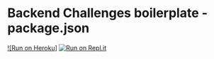 # Backend Challenges boilerplate - package.json
[![Run on Heroku]](https://stormy-bayou-36048.herokuapp.com/)
[![Run on Repl.it](https://repl.it/badge/github/freeCodeCamp/boilerplate-npm)](https://repl.it/github/freeCodeCamp/boilerplate-npm)
